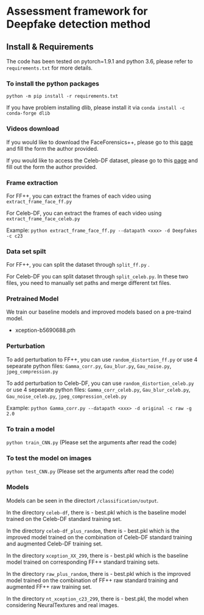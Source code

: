 # Assessment framework for Deepfake detection method

## Install & Requirements
The code has been tested on pytorch=1.9.1 and python 3.6, please refer to `requirements.txt` for more details.
### To install the python packages
`python -m pip install -r requirements.txt`

If you have problem installing dlib, please install it via `conda install -c conda-forge dlib`

### Videos download
If you would like to download the FaceForensics++, please go to this [page](https://github.com/ondyari/FaceForensics/tree/master/dataset) and fill the form the author provided. 

If you would like to access the Celeb-DF dataset, please go to this [page](https://github.com/yuezunli/celeb-deepfakeforensics/tree/master/Celeb-DF-v1) and fill out the form the author provided.

### Frame extraction
For FF++, you can extract the frames of each video using  `extract_frame_face_ff.py`

For Celeb-DF, you can extract the frames of each video using  `extract_frame_face_celeb.py`

Example: `python extract_frame_face_ff.py --datapath <xxx> -d Deepfakes -c c23`

### Data set spilt 
For FF++, you can split the dataset through `split_ff.py` .  

For Celeb-DF you can split dataset through `split_celeb.py`. 
In these two files, you need to manually set paths and merge different txt files.

### Pretrained Model
We train our baseline models and improved models based on a pre-traind model.
- xception-b5690688.pth
### Perturbation
To add perturbation to FF++, you can use `random_distortion_ff.py` or use 4 sepearate python files: `Gamma_corr.py`, `Gau_blur.py`, `Gau_noise.py`, `jpeg_compression.py`

To add perturbation to Celeb-DF, you can use `random_distortion_celeb.py` or use 4 sepearate python files: `Gamma_corr_celeb.py`, `Gau_blur_celeb.py`, `Gau_noise_celeb.py`, `jpeg_compression_celeb.py`

Example: `python Gamma_corr.py --datapath <xxx> -d original -c raw -g 2.0`

### To train a model
`python train_CNN.py`
(Please set the arguments after read the code)

### To test the model on images
`python test_CNN.py`
(Please set the arguments after read the code)

### Models
Models can be seen in the directort `/classification/output`.

In the directory `celeb-df`, there is  - best.pkl which is the baseline model trained on the Celeb-DF standard training set.

In the directory `celeb-df_plus_random`, there is  - best.pkl which is the improved model trained on the combination of Celeb-DF standard training and augmented Celeb-DF training set.

In the directory `xception_XX_299`, there is - best.pkl which is the baseline model trained on corresponding FF++ standard training sets.

In the directory `raw_plus_random`, there is - best.pkl which is the improved model trained on the combination of FF++ raw standard training and augmented FF++ raw training set.

In the directory `nt_xception_c23_299`, there is - best.pkl, the model when considering NeuralTextures and real images.
